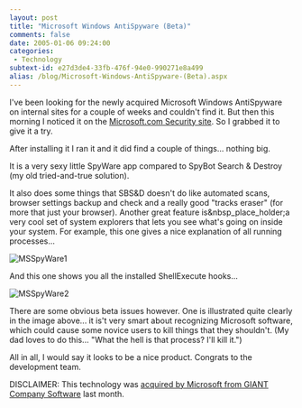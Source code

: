 ```yaml
---
layout: post
title: "Microsoft Windows AntiSpyware (Beta)"
comments: false
date: 2005-01-06 09:24:00
categories:
 - Technology
subtext-id: e27d3de4-33fb-476f-94e0-990271e8a499
alias: /blog/Microsoft-Windows-AntiSpyware-(Beta).aspx
---
```



I've been looking for the newly acquired Microsoft Windows AntiSpyware on internal sites for a couple of weeks and couldn't find it. But then this morning I noticed it on the [Microsoft.com Security site](http://www.microsoft.com/athome/security/spyware/software/default.mspx). So I grabbed it to give it a try.

After installing it I ran it and it did find a couple of things... nothing big.

It is a very sexy little SpyWare app compared to SpyBot Search & Destroy (my old tried-and-true solution).

It also does some things that SBS&D doesn't do like automated scans, browser settings backup and check and a really good "tracks eraser" (for more that just your browser). Another great feature is&nbsp_place_holder;a very cool set of system explorers that lets you see what's going on inside your system. For example, this one gives a nice explanation of all running processes...

![MSSpyWare1](http://www.peterprovost.org/Files/MSSpyWare1_small1.jpg)

And this one shows you all the installed ShellExecute hooks...

![MSSpyWare2](http://www.peterprovost.org/Files/MSSpyWare2_small.jpg)

There are some obvious beta issues however. One is illustrated quite clearly in the image above... it is't very smart about recognizing Microsoft software, which could cause some novice users to kill things that they shouldn't. (My dad loves to do this... "What the hell is that process? I'll kill it.")

All in all, I would say it looks to be a nice product. Congrats to the development team.

DISCLAIMER: This technology was [acquired by Microsoft from GIANT Company Software](http://www.microsoft.com/presspass/press/2004/dec04/12-16GIANTPR.asp) last month.
